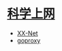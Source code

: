 # [科学上网](https://github.com/search?o=desc&q=proxy&ref=searchresults&s=stars&type=Repositories&utf8=%E2%9C%93)

* [XX-Net](https://github.com/XX-net/XX-Net)
* [goproxy](https://github.com/phuslu/goproxy)